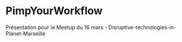 PimpYourWorkflow
===============

Présentation pour le Meetup du 16 mars - Disruptive-technologies-in-Planet-Marseille
